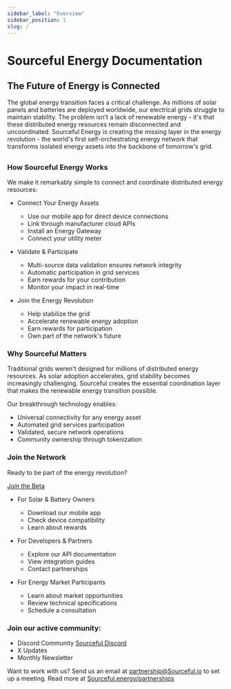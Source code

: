 ```yaml
---
sidebar_label: "Overview"
sidebar_position: 1
slug: /
---
```


# Sourceful Energy Documentation

## The Future of Energy is Connected

The global energy transition faces a critical challenge. As millions of solar panels and batteries are deployed worldwide, our electrical grids struggle to maintain stability. The problem isn't a lack of renewable energy - it's that these distributed energy resources remain disconnected and uncoordinated.
Sourceful Energy is creating the missing layer in the energy revolution - the world's first self-orchestrating energy network that transforms isolated energy assets into the backbone of tomorrow's grid.

## 


### How Sourceful Energy Works

We make it remarkably simple to connect and coordinate distributed energy resources:

- Connect Your Energy Assets
    - Use our mobile app for direct device connections
    - Link through manufacturer cloud APIs
    - Install an Energy Gateway
    - Connect your utility meter

- Validate & Participate
    - Multi-source data validation ensures network integrity
    - Automatic participation in grid services
    - Earn rewards for your contribution
    - Monitor your impact in real-time

- Join the Energy Revolution
    - Help stabilize the grid
    - Accelerate renewable energy adoption
    - Earn rewards for participation
    - Own part of the network's future

### Why Sourceful Matters

Traditional grids weren't designed for millions of distributed energy resources. As solar adoption accelerates, grid stability becomes increasingly challenging. Sourceful creates the essential coordination layer that makes the renewable energy transition possible.

Our breakthrough technology enables:

- Universal connectivity for any energy asset
- Automated grid services participation
- Validated, secure network operations
- Community ownership through tokenization

### Join the Network

Ready to be part of the energy revolution?

<a class="button button--primary" href="https://sourceful.energy/beta">Join the Beta</a>

- For Solar & Battery Owners
    - Download our mobile app
    - Check device compatibility
    - Learn about rewards

- For Developers & Partners
    - Explore our API documentation
    - View integration guides
    - Contact partnerships

- For Energy Market Participants
    - Learn about market opportunities
    - Review technical specifications
    - Schedule a consultation


### Join our active community:

- Discord Community <a class="button button--primary" href="https://discord.gg/srcful">Sourceful Discord</a>
- X Updates
- Monthly Newsletter


Want to work with us? Send us an email at partnership@Sourceful.io to set up a meeting. Read more at [Sourceful.energy/partnerships](https://sourceful.energy/partnerships)
